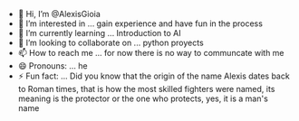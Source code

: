 - 👋 Hi, I’m @AlexisGioia
- 👀 I’m interested in ... gain experience and have fun in the process
- 🌱 I’m currently learning ... Introduction to AI
- 💞️ I’m looking to collaborate on ... python proyects
- 📫 How to reach me ... for now there is no way to communcate with me
- 😄 Pronouns: ... he
- ⚡ Fun fact: ... Did you know that the origin of the name Alexis dates back to Roman times, that is how the most skilled fighters were named, its meaning is the protector or the one who protects, yes, it is a man's name

<!---
AlexisGioia/AlexisGioia is a ✨ special ✨ repository because its `README.md` (this file) appears on your GitHub profile.
You can click the Preview link to take a look at your changes.
--->
